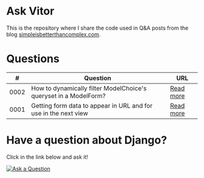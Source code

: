 # Ask Vitor

This is the repository where I share the code used in Q&A posts from the blog [simpleisbetterthancomplex.com](https://simpleisbetterthancomplex.com).

# Questions

\# | Question | URL
--|----------|-----
0002 | How to dynamically filter ModelChoice's queryset in a ModelForm? | [Read more](https://github.com/sibtc/askvitor/tree/master/0002)
0001 | Getting form data to appear in URL and for use in the next view | [Read more](https://github.com/sibtc/askvitor/tree/master/0001)

# Have a question about Django?

Click in the link below and ask it!

[![Ask a Question](https://simpleisbetterthancomplex.com/img/btn_ask_a_question.png)](http://sibt.co/askvitor)
